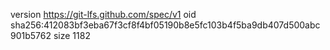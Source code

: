 version https://git-lfs.github.com/spec/v1
oid sha256:412083bf3eba67f3cf8f4bf05190b8e5fc103b4f5ba9db407d500abc901b5762
size 1182
